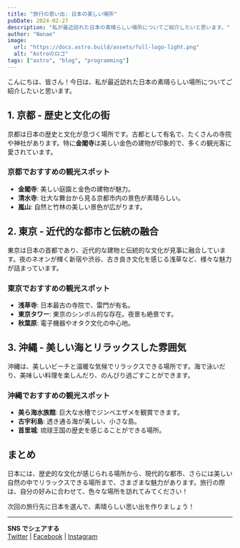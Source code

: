 ```yaml
---
title: "旅行の思い出: 日本の美しい場所"
pubDate: 2024-02-27
description: "私が最近訪れた日本の素晴らしい場所についてご紹介したいと思います。"
author: "Nanae"
image:
  url: "https://docs.astro.build/assets/full-logo-light.png"
  alt: "Astroのロゴ"
tags: ["astro", "blog", "programming"]
---
```


こんにちは、皆さん！今日は、私が最近訪れた日本の素晴らしい場所についてご紹介したいと思います。

## 1. 京都 - 歴史と文化の街

京都は日本の歴史と文化が息づく場所です。古都として有名で、たくさんの寺院や神社があります。特に**金閣寺**は美しい金色の建物が印象的で、多くの観光客に愛されています。

### 京都でおすすめの観光スポット

- **金閣寺**: 美しい庭園と金色の建物が魅力。
- **清水寺**: 壮大な舞台から見る京都市内の景色が素晴らしい。
- **嵐山**: 自然と竹林の美しい景色が広がります。

## 2. 東京 - 近代的な都市と伝統の融合

東京は日本の首都であり、近代的な建物と伝統的な文化が見事に融合しています。夜のネオンが輝く新宿や渋谷、古き良き文化を感じる浅草など、様々な魅力が詰まっています。

### 東京でおすすめの観光スポット

- **浅草寺**: 日本最古の寺院で、雷門が有名。
- **東京タワー**: 東京のシンボル的な存在。夜景も絶景です。
- **秋葉原**: 電子機器やオタク文化の中心地。

## 3. 沖縄 - 美しい海とリラックスした雰囲気

沖縄は、美しいビーチと温暖な気候でリラックスできる場所です。海で泳いだり、美味しい料理を楽しんだり、のんびり過ごすことができます。

### 沖縄でおすすめの観光スポット

- **美ら海水族館**: 巨大な水槽でジンベエザメを観賞できます。
- **古宇利島**: 透き通る海が美しい、小さな島。
- **首里城**: 琉球王国の歴史を感じることができる場所。

## まとめ

日本には、歴史的な文化が感じられる場所から、現代的な都市、さらには美しい自然の中でリラックスできる場所まで、さまざまな魅力があります。旅行の際は、自分の好みに合わせて、色々な場所を訪れてみてください！

次回の旅行先に日本を選んで、素晴らしい思い出を作りましょう！

---

**SNS でシェアする**  
[Twitter](https://twitter.com) | [Facebook](https://facebook.com) | [Instagram](https://instagram.com)
